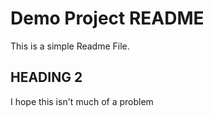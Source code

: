 
# Demo Project README

This is a simple Readme File.


## HEADING 2


I hope this isn't much of a problem
